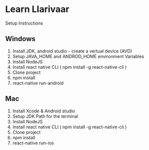 # Learn Llarivaar

Setup Instructions

Windows
---------
1. Install JDK, android studio - create a vertual device (AVD)
2. Setup JAVA_HOME and ANDROD_HOME environment Variables
3. Install NodeJS
4. Install react native CLI ( npm install -g react-native-cli )
5. Clone project
6. npm install
7. react-native run-android

Mac
----
1. Install Xcode & Android studio
2. Setup JDK Path for the terminal
3. Install NodeJS
4. Install react native CLI ( npm install -g react-native-cli )
5. Clone project
6. npm install
7. react-native run-ios
